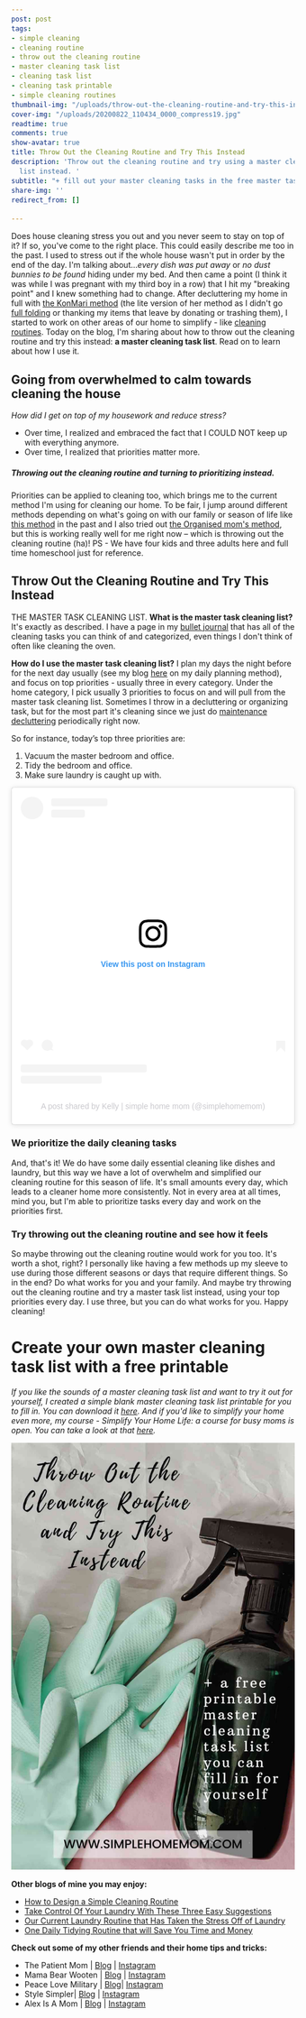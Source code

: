 ```yaml
---
post: post
tags:
- simple cleaning
- cleaning routine
- throw out the cleaning routine
- master cleaning task list
- cleaning task list
- cleaning task printable
- simple cleaning routines
thumbnail-img: "/uploads/throw-out-the-cleaning-routine-and-try-this-instead.jpg"
cover-img: "/uploads/20200822_110434_0000_compress19.jpg"
readtime: true
comments: true
show-avatar: true
title: Throw Out the Cleaning Routine and Try This Instead
description: 'Throw out the cleaning routine and try using a master cleaning task
  list instead. '
subtitle: "+ fill out your master cleaning tasks in the free master task list printable"
share-img: ''
redirect_from: []

---
```

Does house cleaning stress you out and you never seem to stay on top of it? If so, you've come to the right place. This could easily describe me too in the past. I used to stress out if the whole house wasn't put in order by the end of the day. I'm talking about..._every dish was put away_ or _no dust bunnies to be found_ hiding under my bed. And then came a point (I think it was while I was pregnant with my third boy in a row) that I hit my "breaking point" and I knew something had to change. After decluttering my home in full with [the KonMari method](https://www.goodhousekeeping.com/home/organizing/a25846191/what-is-the-konmari-method/) (the lite version of her method as I didn't go [full folding](https://www.youtube.com/watch?v=IjkmqbJTLBM) or thanking my items that leave by donating or trashing them), I started to work on other areas of our home to simplify - like [cleaning routines](https://www.simplehomemom.com/how-to-design-a-simple-cleaning-routine/). Today on the blog, I'm sharing about how to throw out the cleaning routine and try this instead: **a master cleaning task list**. Read on to learn about how I use it.

## Going from overwhelmed to calm towards cleaning the house

_How did I get on top of my housework and reduce stress?_

* Over time, I realized and embraced the fact that I COULD NOT keep up with everything anymore.
* Over time, I realized that priorities matter more.

##### Throwing out the cleaning routine and turning to prioritizing instead.

Priorities can be applied to cleaning too, which brings me to the current method I'm using for cleaning our home. To be fair, I jump around different methods depending on what's going on with our family or season of life like [this method](https://www.simplehomemom.com/how-to-design-a-simple-cleaning-routine/) in the past and I also tried out [the Organised mom's method](https://www.theorganisedmum.blog/tomm/), but this is working really well for me right now – which is throwing out the cleaning routine (ha)! PS - We have four kids and three adults here and full time homeschool just for reference.

## Throw Out the Cleaning Routine and Try This Instead

THE MASTER TASK CLEANING LIST. **What is the master task cleaning list?** It's exactly as described. I have a page in my [bullet journal](https://www.oprahmag.com/life/work-money/a32155559/how-to-start-a-bullet-journal/) that has all of the cleaning tasks you can think of and categorized, even things I don't think of often like cleaning the oven.

**How do I use the master task cleaning list?** I plan my days the night before for the next day usually (see my blog [here](https://www.simplehomemom.com/a-simple-daily-planning-method/) on my daily planning method), and focus on top priorities - usually three in every category. Under the home category, I pick usually 3 priorities to focus on and will pull from the master task cleaning list. Sometimes I throw in a decluttering or organizing task, but for the most part it's cleaning since we just do [maintenance decluttering](https://www.simplehomemom.com/three-key-steps-to-maintaining-decluttering-sanity-with-kids/) periodically right now.

So for instance, today’s top three priorities are:

1. Vacuum the master bedroom and office.
2. Tidy the bedroom and office.
3. Make sure laundry is caught up with.

<blockquote class="instagram-media" data-instgrm-permalink="https://www.instagram.com/p/CKo7biWh-7z/?utm_source=ig_embed&utm_campaign=loading" data-instgrm-version="13" style=" background:#FFF; border:0; border-radius:3px; box-shadow:0 0 1px 0 rgba(0,0,0,0.5),0 1px 10px 0 rgba(0,0,0,0.15); margin: 1px; max-width:540px; min-width:326px; padding:0; width:99.375%; width:-webkit-calc(100% - 2px); width:calc(100% - 2px);"><div style="padding:16px;"> <a href="https://www.instagram.com/p/CKo7biWh-7z/?utm_source=ig_embed&utm_campaign=loading" style=" background:#FFFFFF; line-height:0; padding:0 0; text-align:center; text-decoration:none; width:100%;" target="_blank"> <div style=" display: flex; flex-direction: row; align-items: center;"> <div style="background-color: #F4F4F4; border-radius: 50%; flex-grow: 0; height: 40px; margin-right: 14px; width: 40px;"></div> <div style="display: flex; flex-direction: column; flex-grow: 1; justify-content: center;"> <div style=" background-color: #F4F4F4; border-radius: 4px; flex-grow: 0; height: 14px; margin-bottom: 6px; width: 100px;"></div> <div style=" background-color: #F4F4F4; border-radius: 4px; flex-grow: 0; height: 14px; width: 60px;"></div></div></div><div style="padding: 19% 0;"></div> <div style="display:block; height:50px; margin:0 auto 12px; width:50px;"><svg width="50px" height="50px" viewBox="0 0 60 60" version="1.1" xmlns="https://www.w3.org/2000/svg" xmlns:xlink="https://www.w3.org/1999/xlink"><g stroke="none" stroke-width="1" fill="none" fill-rule="evenodd"><g transform="translate(-511.000000, -20.000000)" fill="#000000"><g><path d="M556.869,30.41 C554.814,30.41 553.148,32.076 553.148,34.131 C553.148,36.186 554.814,37.852 556.869,37.852 C558.924,37.852 560.59,36.186 560.59,34.131 C560.59,32.076 558.924,30.41 556.869,30.41 M541,60.657 C535.114,60.657 530.342,55.887 530.342,50 C530.342,44.114 535.114,39.342 541,39.342 C546.887,39.342 551.658,44.114 551.658,50 C551.658,55.887 546.887,60.657 541,60.657 M541,33.886 C532.1,33.886 524.886,41.1 524.886,50 C524.886,58.899 532.1,66.113 541,66.113 C549.9,66.113 557.115,58.899 557.115,50 C557.115,41.1 549.9,33.886 541,33.886 M565.378,62.101 C565.244,65.022 564.756,66.606 564.346,67.663 C563.803,69.06 563.154,70.057 562.106,71.106 C561.058,72.155 560.06,72.803 558.662,73.347 C557.607,73.757 556.021,74.244 553.102,74.378 C549.944,74.521 548.997,74.552 541,74.552 C533.003,74.552 532.056,74.521 528.898,74.378 C525.979,74.244 524.393,73.757 523.338,73.347 C521.94,72.803 520.942,72.155 519.894,71.106 C518.846,70.057 518.197,69.06 517.654,67.663 C517.244,66.606 516.755,65.022 516.623,62.101 C516.479,58.943 516.448,57.996 516.448,50 C516.448,42.003 516.479,41.056 516.623,37.899 C516.755,34.978 517.244,33.391 517.654,32.338 C518.197,30.938 518.846,29.942 519.894,28.894 C520.942,27.846 521.94,27.196 523.338,26.654 C524.393,26.244 525.979,25.756 528.898,25.623 C532.057,25.479 533.004,25.448 541,25.448 C548.997,25.448 549.943,25.479 553.102,25.623 C556.021,25.756 557.607,26.244 558.662,26.654 C560.06,27.196 561.058,27.846 562.106,28.894 C563.154,29.942 563.803,30.938 564.346,32.338 C564.756,33.391 565.244,34.978 565.378,37.899 C565.522,41.056 565.552,42.003 565.552,50 C565.552,57.996 565.522,58.943 565.378,62.101 M570.82,37.631 C570.674,34.438 570.167,32.258 569.425,30.349 C568.659,28.377 567.633,26.702 565.965,25.035 C564.297,23.368 562.623,22.342 560.652,21.575 C558.743,20.834 556.562,20.326 553.369,20.18 C550.169,20.033 549.148,20 541,20 C532.853,20 531.831,20.033 528.631,20.18 C525.438,20.326 523.257,20.834 521.349,21.575 C519.376,22.342 517.703,23.368 516.035,25.035 C514.368,26.702 513.342,28.377 512.574,30.349 C511.834,32.258 511.326,34.438 511.181,37.631 C511.035,40.831 511,41.851 511,50 C511,58.147 511.035,59.17 511.181,62.369 C511.326,65.562 511.834,67.743 512.574,69.651 C513.342,71.625 514.368,73.296 516.035,74.965 C517.703,76.634 519.376,77.658 521.349,78.425 C523.257,79.167 525.438,79.673 528.631,79.82 C531.831,79.965 532.853,80.001 541,80.001 C549.148,80.001 550.169,79.965 553.369,79.82 C556.562,79.673 558.743,79.167 560.652,78.425 C562.623,77.658 564.297,76.634 565.965,74.965 C567.633,73.296 568.659,71.625 569.425,69.651 C570.167,67.743 570.674,65.562 570.82,62.369 C570.966,59.17 571,58.147 571,50 C571,41.851 570.966,40.831 570.82,37.631"></path></g></g></g></svg></div><div style="padding-top: 8px;"> <div style=" color:#3897f0; font-family:Arial,sans-serif; font-size:14px; font-style:normal; font-weight:550; line-height:18px;"> View this post on Instagram</div></div><div style="padding: 12.5% 0;"></div> <div style="display: flex; flex-direction: row; margin-bottom: 14px; align-items: center;"><div> <div style="background-color: #F4F4F4; border-radius: 50%; height: 12.5px; width: 12.5px; transform: translateX(0px) translateY(7px);"></div> <div style="background-color: #F4F4F4; height: 12.5px; transform: rotate(-45deg) translateX(3px) translateY(1px); width: 12.5px; flex-grow: 0; margin-right: 14px; margin-left: 2px;"></div> <div style="background-color: #F4F4F4; border-radius: 50%; height: 12.5px; width: 12.5px; transform: translateX(9px) translateY(-18px);"></div></div><div style="margin-left: 8px;"> <div style=" background-color: #F4F4F4; border-radius: 50%; flex-grow: 0; height: 20px; width: 20px;"></div> <div style=" width: 0; height: 0; border-top: 2px solid transparent; border-left: 6px solid #f4f4f4; border-bottom: 2px solid transparent; transform: translateX(16px) translateY(-4px) rotate(30deg)"></div></div><div style="margin-left: auto;"> <div style=" width: 0px; border-top: 8px solid #F4F4F4; border-right: 8px solid transparent; transform: translateY(16px);"></div> <div style=" background-color: #F4F4F4; flex-grow: 0; height: 12px; width: 16px; transform: translateY(-4px);"></div> <div style=" width: 0; height: 0; border-top: 8px solid #F4F4F4; border-left: 8px solid transparent; transform: translateY(-4px) translateX(8px);"></div></div></div> <div style="display: flex; flex-direction: column; flex-grow: 1; justify-content: center; margin-bottom: 24px;"> <div style=" background-color: #F4F4F4; border-radius: 4px; flex-grow: 0; height: 14px; margin-bottom: 6px; width: 224px;"></div> <div style=" background-color: #F4F4F4; border-radius: 4px; flex-grow: 0; height: 14px; width: 144px;"></div></div></a><p style=" color:#c9c8cd; font-family:Arial,sans-serif; font-size:14px; line-height:17px; margin-bottom:0; margin-top:8px; overflow:hidden; padding:8px 0 7px; text-align:center; text-overflow:ellipsis; white-space:nowrap;"><a href="https://www.instagram.com/p/CKo7biWh-7z/?utm_source=ig_embed&utm_campaign=loading" style=" color:#c9c8cd; font-family:Arial,sans-serif; font-size:14px; font-style:normal; font-weight:normal; line-height:17px; text-decoration:none;" target="_blank">A post shared by Kelly | simple home mom (@simplehomemom)</a></p></div></blockquote> <script async src="//www.instagram.com/embed.js"></script>

### We prioritize the daily cleaning tasks

And, that's it! We do have some daily essential cleaning like dishes and laundry, but this way we have a lot of overwhelm and simplified our cleaning routine for this season of life. It's small amounts every day, which leads to a cleaner home more consistently. Not in every area at all times, mind you, but I'm able to prioritize tasks every day and work on the priorities first.

### Try throwing out the cleaning routine and see how it feels

So maybe throwing out the cleaning routine would work for you too. It's worth a shot, right? I personally like having a few methods up my sleeve to use during those different seasons or days that require different things. So in the end? Do what works for you and your family. And maybe try throwing out the cleaning routine and try a master task list instead, using your top priorities every day. I use three, but you can do what works for you. Happy cleaning!

# Create your own master cleaning task list with a free printable

_If you like the sounds of a master cleaning task list and want to try it out for yourself, I created a simple blank master cleaning task list printable for you to fill in. You can download it_ [_here_](https://mailchi.mp/b99d58a9c22d/master-cleaning-task-list)_. And if you'd like to simplify your home even more, my course - Simplify Your Home Life: a course for busy moms is open. You can take a look at that_ [_here_](www.simplehomemom.com/course)_._

![Cleaning supplies on a table with gloves.](/uploads/throw-out-the-cleaning-routine-and-try-this-instead.jpg "Throw Out The Cleaning Routine and Try This Instead SHM")

**Other blogs of mine you may enjoy:**

* [How to Design a Simple Cleaning Routine](https://www.simplehomemom.com/how-to-design-a-simple-cleaning-routine/)
* [Take Control Of Your Laundry With These Three Easy Suggestions](https://www.simplehomemom.com/take-control-of-the-laundry-with-these-three-easy-suggestions/)
* [Our Current Laundry Routine that Has Taken the Stress Off of Laundry](https://www.simplehomemom.com/our-current-laundry-routine-that-has-taken-the-stress-off-of-laundry/)
* [One Daily Tidying Routine that will Save You Time and Money](https://www.simplehomemom.com/one-daily-tidying-routine-that-will-save-you-money-and-time/)

**Check out some of my other friends and their home tips and tricks:**

* The Patient Mom | [Blog](https://thepatientmom.com/) | [Instagram](https://www.instagram.com/the_patientmom/)
* Mama Bear Wooten | [Blog](http://www.mamabearwooten.com/) | [Instagram](http://www.instagram.com/mama_bear_wooten)
* Peace Love Military | [Blog](http://peace-love-military.com/)| [Instagram](http://www.instagram.com/peace_love_military)
* Style Simpler| [Blog](http://www.stylesimpler.com/) | [Instagram](http://www.instagram.com/stylesimpler)
* Alex Is A Mom | [Blog](http://alexisamom.com/) | [Instagram](http://instagram.com/alexisamomdotcom)